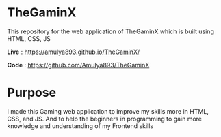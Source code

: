 # TheGaminX

This repository for the web application of TheGaminX which is built using HTML, CSS, JS

**Live** : https://amulya893.github.io/TheGaminX/

**Code** : https://github.com/Amulya893/TheGaminX

# Purpose 
I made this Gaming web application to improve my skills more in HTML, CSS, and JS. And to help the beginners in programming to gain more knowledge and understanding of my Frontend skills 
